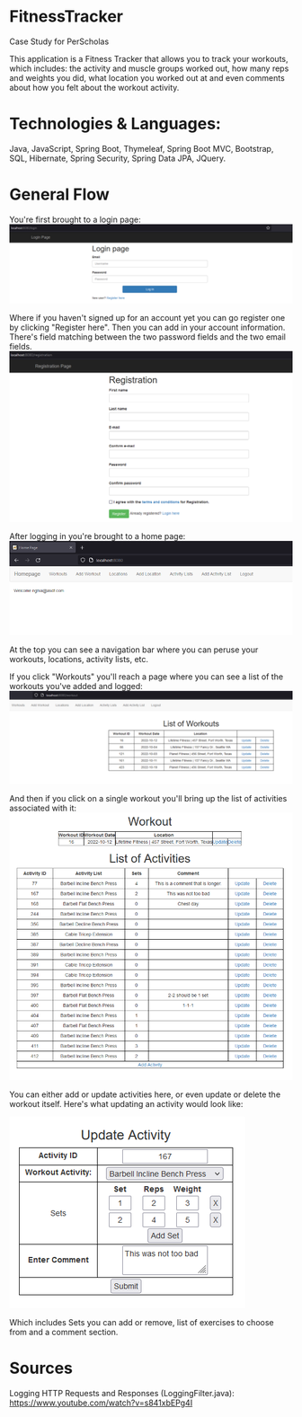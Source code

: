 # FitnessTracker
Case Study for PerScholas 

This application is a Fitness Tracker that allows you to track your workouts, which includes: the activity and muscle groups worked out, how many reps and weights you did, what location you worked out at and even comments about how you felt about the workout activity.

# Technologies & Languages: 
Java, JavaScript, Spring Boot, Thymeleaf, Spring Boot MVC, Bootstrap, SQL, Hibernate, Spring Security, Spring Data JPA, JQuery.

# General Flow
You're first brought to a login page:
![login page](src/main/resources/static/img/login_page.png)


Where if you haven't signed up for an account yet you can go register one by clicking "Register here". Then you can add in your account information. There's field matching between the two password fields and the two email fields.
![register page](src/main/resources/static/img/registration.png)


After logging in you're brought to a home page:
![home page](src/main/resources/static/img/home_page.png)


At the top you can see a navigation bar where you can peruse your workouts, locations, activity lists, etc.

If you click "Workouts" you'll reach a page where you can see a list of the workouts you've added and logged:
![workouts](src/main/resources/static/img/workouts.png)

And then if you click on a single workout you'll bring up the list of activities associated with it:
![single workout with activities](src/main/resources/static/img/single_workout.png)

You can either add or update activities here, or even update or delete the workout itself. Here's what updating an activity would look like:

![updating activity](src/main/resources/static/img/update_activity.png)

Which includes Sets you can add or remove, list of exercises to choose from and a comment section. 

# Sources
Logging HTTP Requests and Responses (LoggingFilter.java):
https://www.youtube.com/watch?v=s841xbEPg4I

